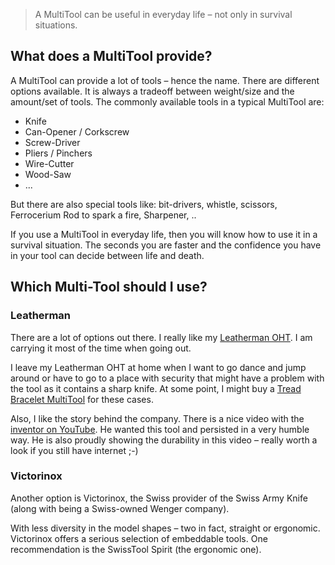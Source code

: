 > A MultiTool can be useful in everyday life – not only in survival situations.

## What does a MultiTool provide?

A MultiTool can provide a lot of tools – hence the name. There are different options available. It is always a tradeoff between weight/size and the amount/set of tools.
The commonly available tools in a typical MultiTool are:

* Knife
* Can-Opener / Corkscrew
* Screw-Driver
* Pliers / Pinchers
* Wire-Cutter
* Wood-Saw
* ...

But there are also special tools like: bit-drivers, whistle, scissors, Ferrocerium Rod to spark a fire, Sharpener, ..

If you use a MultiTool in everyday life, then you will know how to use it in a survival situation. The seconds you are faster and the confidence you have in your tool can decide between life and death.

## Which Multi-Tool should I use?

### Leatherman

There are a lot of options out there. I really like my [Leatherman OHT](OHTMultiTool).
I am carrying it most of the time when going out.

I leave my Leatherman OHT at home when I want to go dance and jump around or have to go to a place with security that might have a problem with the tool as it contains a sharp knife. At some point, I might buy a [Tread Bracelet MultiTool](TreadMultiTool) for these cases.

Also, I like the story behind the company. There is a nice video with the [inventor on YouTube](https://www.youtube.com/watch?v=QJwyIF4VBTk). He wanted this tool and persisted in a very humble way. He is also proudly showing the durability in this video – really worth a look if you still have internet ;-)

### Victorinox

Another option is Victorinox, the Swiss provider of the Swiss Army Knife (along with being a Swiss-owned Wenger company). 

With less diversity in the model shapes – two in fact, straight or ergonomic. Victorinox offers a serious selection of embeddable tools. One recommendation is the SwissTool Spirit (the ergonomic one).
